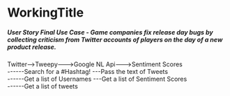 # WorkingTitle

##### User Story Final Use Case - Game companies fix release day bugs by collecting criticism from Twitter accounts of players on the day of a new product release.<br/>
Twitter-->Tweepy--->Google NL Api--->Sentiment Scores <br/>
   ------Search for a #Hashtag!  ---Pass the text of Tweets<br/>
   ------Get a list of Usernames ---Get a list of Sentiment Scores<br/>
   ------Get a list of tweets<br/>
